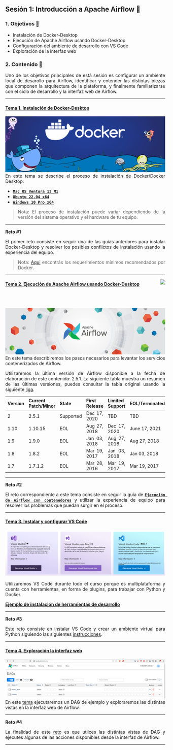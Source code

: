 ## Sesión 1: Introducción a Apache Airflow 🤖

<div style="text-align: justify;">

### 1. Objetivos :dart: 

- Instalación de Docker-Desktop
- Ejecución de Apache Airflow usando Docker-Desktop
- Configuración del ambiente de desarrollo con VS Code
- Exploración de la interfaz web

### 2. Contenido :blue_book:

Uno de los objetivos principales de está sesión es configurar un ambiente local de desarollo para Airflow, identificar y entender las distintas piezas que componen la arquitectura de la plataforma, y finalmente familiarizarse con el ciclo de desarrollo y la interfaz web de Airflow.

---

#### <ins>Tema 1. Instalación de Docker-Desktop</ins>

![image](/Sesion-01/assets/img/docker.png)
En este tema se describe el proceso de instalación de Docker/Docker Desktop.

- [**`Mac OS Ventura 13 M1`**](/Sesion-01/Ejemplo-01/mac_os_ventura_13_1_instalacion_docker_desktop.md)
- [**`Ubuntu 22.04 x64`**](/Sesion-01/Ejemplo-01/ubuntu_22_04_instalacion_docker_desktop.md)
- [**`Windows 10 Pro x64`**](/Sesion-01/Ejemplo-01/windows_10_instalacion_docker_desktop.md)

> Nota: El proceso de instalación puede variar dependiendo de la versión del sistema operativo y el hardware de tu equipo.

---

**Reto #1** 

El primer reto consiste en seguir una de las guías anteriores para instalar Docker-Desktop y resolver los posibles conflictos de instalación usando la experiencia del equipo.

> Nota: [Aqui](/Sesion-01/Reto-01/requerimientos_de_sistema_para_docker_desktop.md) encontrás los requerimientos mínimos recomendados por Docker.

---

<img src="images/structure.png" align="right" height="90"> 

#### <ins>Tema 2. Ejecución de Apache Airflow usando Docker-Desktop</ins>

![image](/Sesion-01/assets/img/airflow_banner.jpg)
En este tema describiremos los pasos necesarios para levantar los servicios contenerizados de Airflow.

Utilizaremos la última versión de Airflow disponible a la fecha de elaboración de este contenido: 2.5.1. La siguiente tabla muestra un resumen de las últimas versiones, puedes consultar la tabla original usando la siguiente [liga](https://airflow.apache.org/docs/apache-airflow/stable/installation/supported-versions.html).


| Version | Current Patch/Minor | State     | First Release | Limited Support | EOL/Terminated |
|---------|---------------------|-----------|---------------|-----------------|----------------|
| 2       | 2.5.1               | Supported | Dec 17, 2020  | TBD             | TBD            |
| 1.10    | 1.10.15             | EOL       | Aug 27, 2018  | Dec 17, 2020    | June 17, 2021  |
| 1.9     | 1.9.0               | EOL       | Jan 03, 2018  | Aug 27, 2018    | Aug 27, 2018   |
| 1.8     | 1.8.2               | EOL       | Mar 19, 2017  | Jan 03, 2018    | Jan 03, 2018   |
| 1.7     | 1.7.1.2             | EOL       | Mar 28, 2016  | Mar 19, 2017    | Mar 19, 2017   |
---

**Reto #2**

El reto correspondiente a este tema consiste en seguir la guía de [**`Ejecución de Airflow con contenedores`**](/Sesion-01/Ejemplo-02/ejecucion_de_airflow_con_contenedores.md) y utilizar la experiencia de equipo para resolver los problemas que puedan surgir en el proceso.

---

#### <ins>Tema 3. Instalar y configurar VS Code</ins>
![image](/Sesion-01/assets/img/vscode.png)

Utilizaremos VS Code durante todo el curso porque es multiplataforma y cuenta con herramientas, en forma de plugins, para trabajar con Python y Docker.

[**Ejemplo de instalación de herramientas de desarrollo**](Sesion-01/Ejemplo-03/preparar_ambiente_de_desarrollo.md)

---
**Reto #3**

Este reto consiste en instalar VS Code y crear un ambiente virtual para Python siguiendo las siguientes [instrucciones](/Sesion-01/Ejemplo-03/preparar_ambiente_de_desarrollo.md).

---
#### <ins>Tema 4. Exploración la interfaz web</ins>
![image](/Sesion-01/assets/img/airflow_ui.png)
 En este [tema](/Sesion-01/Ejemplo-04/README.md) ejecutaremos un DAG de ejemplo y exploraremos las distintas vistas en la interfaz web de Airflow.

---

**Reto #4**

La finalidad de este [reto](/Sesion-01/Reto-04/familiarizacion_con_la_interfaz_web.md
) es que utilces las distintas vistas de DAG y ejecutes algunas de las acciones disponibles desde la interfaz de Airflow.


---
<br/>


</div>

